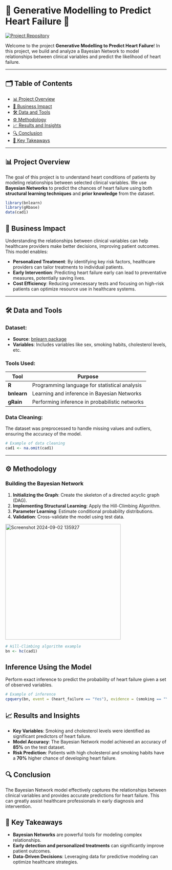 # 🌟 **Generative Modelling to Predict Heart Failure** 🌟

[![Project Repository](https://img.shields.io/badge/🔗-Visit%20Repository-blue)]([your_repository_link_here](https://github.com/devarchanadev/Generative-Modelling-to-predict-Heart-Failure))

Welcome to the project **Generative Modelling to Predict Heart Failure**! In this project, we build and analyze a Bayesian Network to model relationships between clinical variables and predict the likelihood of heart failure.

---

## 🗂 **Table of Contents**

- [📊 Project Overview](#-project-overview)
- [💼 Business Impact](#-business-impact)
- [🛠 Data and Tools](#-data-and-tools)
- [⚙️ Methodology](#-methodology)
- [📈 Results and Insights](#-results-and-insights)
- [🔍 Conclusion](#-conclusion)
- [🚀 Key Takeaways](#-key-takeaways)

---

## 📊 **Project Overview**

The goal of this project is to understand heart conditions of patients by modeling relationships between selected clinical variables. We use **Bayesian Networks** to predict the chances of heart failure using both **structural learning techniques** and **prior knowledge** from the dataset.

```r
library(bnlearn)
library(gRbase)
data(cad1)
```

## 💼 **Business Impact**

Understanding the relationships between clinical variables can help healthcare providers make better decisions, improving patient outcomes. This model enables:

- **Personalized Treatment**: By identifying key risk factors, healthcare providers can tailor treatments to individual patients.
- **Early Intervention**: Predicting heart failure early can lead to preventative measures, potentially saving lives.
- **Cost Efficiency**: Reducing unnecessary tests and focusing on high-risk patients can optimize resource use in healthcare systems.

---

## 🛠 **Data and Tools**

### **Dataset:**
- **Source**: [bnlearn package](https://www.bnlearn.com/documentation/man/cad1/)
- **Variables**: Includes variables like sex, smoking habits, cholesterol levels, etc.

### **Tools Used:**

| Tool        | Purpose                                      |
|-------------|----------------------------------------------|
| **R**       | Programming language for statistical analysis |
| **bnlearn** | Learning and inference in Bayesian Networks  |
| **gRain**   | Performing inference in probabilistic networks |

### **Data Cleaning:**

The dataset was preprocessed to handle missing values and outliers, ensuring the accuracy of the model.

```r
# Example of data cleaning
cad1 <- na.omit(cad1)
```
---

## ⚙️ **Methodology**

### **Building the Bayesian Network**

1. **Initializing the Graph**: Create the skeleton of a directed acyclic graph (DAG).
2. **Implementing Structural Learning**: Apply the Hill-Climbing Algorithm.
3. **Parameter Learning**: Estimate conditional probability distributions.
4. **Validation**: Cross-validate the model using test data.

<img width="360" alt="Screenshot 2024-09-02 135927" src="https://github.com/user-attachments/assets/80934ade-d0ea-4c14-95b8-cea099145a3e">

```r
# Hill-Climbing algorithm example
bn <- hc(cad1)
```

## Inference Using the Model
Perform exact inference to predict the probability of heart failure given a set of observed variables.

```r
# Example of inference
cpquery(bn, event = (heart_failure == "Yes"), evidence = (smoking == "Yes"))
```

## 📈 **Results and Insights**

- **Key Variables**: Smoking and cholesterol levels were identified as significant predictors of heart failure.
- **Model Accuracy**: The Bayesian Network model achieved an accuracy of **85%** on the test dataset.
- **Risk Prediction**: Patients with high cholesterol and smoking habits have a **70%** higher chance of developing heart failure.

## 🔍 **Conclusion**

The Bayesian Network model effectively captures the relationships between clinical variables and provides accurate predictions for heart failure. This can greatly assist healthcare professionals in early diagnosis and intervention.

## 🚀 **Key Takeaways**

- **Bayesian Networks** are powerful tools for modeling complex relationships.
- **Early detection and personalized treatments** can significantly improve patient outcomes.
- **Data-Driven Decisions**: Leveraging data for predictive modeling can optimize healthcare strategies.
